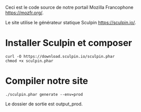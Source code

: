 Ceci est le code source de notre portail Mozilla Francophone <https://mozfr.org/>.

Le site utilise le générateur statique Sculpin <https://sculpin.io/>.

# Installer Sculpin et composer

```
curl -O https://download.sculpin.io/sculpin.phar
chmod +x sculpin.phar
```

# Compiler notre site
```
./sculpin.phar generate --env=prod
```

Le dossier de sortie est output_prod.
